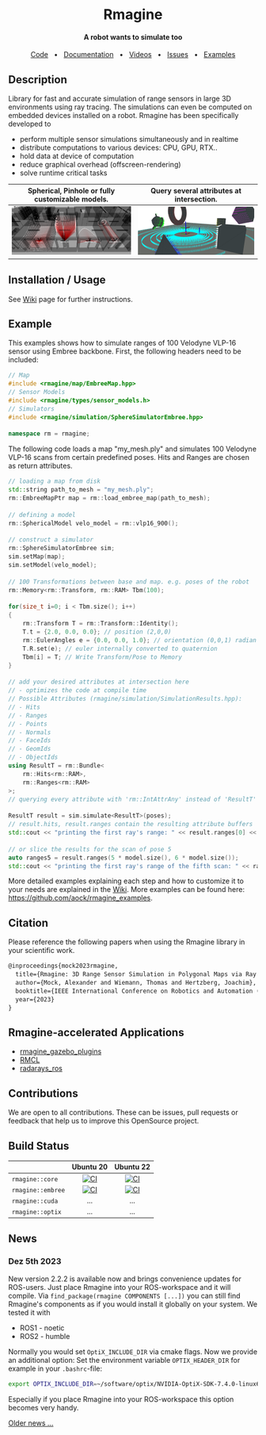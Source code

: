 <div align="center">
<h1>
Rmagine
</h1>
<h4 align="center">A robot wants to simulate too</h4>
</div>

<div align="center">
  <a href="https://github.com/uos/rmagine">Code</a>
  <span>&nbsp;&nbsp;•&nbsp;&nbsp;</span>
  <a href="https://github.com/uos/rmagine/wiki">Documentation</a>
  <span>&nbsp;&nbsp;•&nbsp;&nbsp;</span>
  <a href="https://youtube.com/playlist?list=PL9wBuzh6ev07faQ13tXH9mhL5Wk6r34JM">Videos</a>
  <span>&nbsp;&nbsp;•&nbsp;&nbsp;</span>
  <a href="https://github.com/uos/rmagine/issues">Issues</a>
  <span>&nbsp;&nbsp;•&nbsp;&nbsp;</span>
  <a href="https://github.com/aock/rmagine_examples">Examples</a>
  <br />
</div>

## Description

Library for fast and accurate simulation of range sensors in large 3D environments using ray tracing. 
The simulations can even be computed on embedded devices installed on a robot. 
Rmagine has been specifically developed to

- perform multiple sensor simulations simultaneously and in realtime
- distribute computations to various devices: CPU, GPU, RTX..
- hold data at device of computation
- reduce graphical overhead (offscreen-rendering)
- solve runtime critical tasks


| Spherical, Pinhole or fully customizable models. | Query several attributes at intersection. |
|:----:|:----:|
|  ![rmagine_models_3d](dat/doc/sensor_models_3d.png) |   ![rmagine_attributes](dat/doc/simulation_attributes.png)   |

## Installation / Usage

See [Wiki](https://github.com/uos/rmagine/wiki) page for further instructions.

## Example

This examples shows how to simulate ranges of 100 Velodyne VLP-16 sensor using Embree backbone. First, the following headers need to be included:

```c++
// Map
#include <rmagine/map/EmbreeMap.hpp>
// Sensor Models
#include <rmagine/types/sensor_models.h>
// Simulators
#include <rmagine/simulation/SphereSimulatorEmbree.hpp>

namespace rm = rmagine;
```

The following code loads a map "my_mesh.ply" and simulates 100 Velodyne VLP-16 scans from certain predefined poses. Hits and Ranges are chosen as return attributes.

```c++
// loading a map from disk
std::string path_to_mesh = "my_mesh.ply";
rm::EmbreeMapPtr map = rm::load_embree_map(path_to_mesh);

// defining a model
rm::SphericalModel velo_model = rm::vlp16_900();

// construct a simulator
rm::SphereSimulatorEmbree sim;
sim.setMap(map);
sim.setModel(velo_model);

// 100 Transformations between base and map. e.g. poses of the robot
rm::Memory<rm::Transform, rm::RAM> Tbm(100);

for(size_t i=0; i < Tbm.size(); i++)
{
    rm::Transform T = rm::Transform::Identity();
    T.t = {2.0, 0.0, 0.0}; // position (2,0,0)
    rm::EulerAngles e = {0.0, 0.0, 1.0}; // orientation (0,0,1) radian - as euler angles
    T.R.set(e); // euler internally converted to quaternion
    Tbm[i] = T; // Write Transform/Pose to Memory
}

// add your desired attributes at intersection here
// - optimizes the code at compile time
// Possible Attributes (rmagine/simulation/SimulationResults.hpp):
// - Hits
// - Ranges
// - Points
// - Normals
// - FaceIds
// - GeomIds
// - ObjectIds
using ResultT = rm::Bundle<
    rm::Hits<rm::RAM>, 
    rm::Ranges<rm::RAM>
>;
// querying every attribute with 'rm::IntAttrAny' instead of 'ResultT'

ResultT result = sim.simulate<ResultT>(poses);
// result.hits, result.ranges contain the resulting attribute buffers
std::cout << "printing the first ray's range: " << result.ranges[0] << std::endl;

// or slice the results for the scan of pose 5
auto ranges5 = result.ranges(5 * model.size(), 6 * model.size());
std::cout << "printing the first ray's range of the fifth scan: " << ranges5[0] << std::endl;
```

More detailed examples explaining each step and how to customize it to your needs are explained in the [Wiki](https://github.com/uos/rmagine/wiki). More examples can be found here: https://github.com/aock/rmagine_examples.

## Citation

Please reference the following papers when using the Rmagine library in your scientific work.

```latex
@inproceedings{mock2023rmagine,
  title={Rmagine: 3D Range Sensor Simulation in Polygonal Maps via Ray Tracing for Embedded Hardware on Mobile Robots}, 
  author={Mock, Alexander and Wiemann, Thomas and Hertzberg, Joachim},
  booktitle={IEEE International Conference on Robotics and Automation (ICRA)}, 
  year={2023}
}
```

## Rmagine-accelerated Applications
- [rmagine_gazebo_plugins](https://github.com/uos/rmagine_gazebo_plugins)
- [RMCL](https://github.com/uos/rmcl)
- [radarays_ros](https://github.com/uos/radarays_ros)


## Contributions

We are open to all contributions. These can be issues, pull requests or feedback that help us to improve this OpenSource project.

## Build Status

|                   | Ubuntu 20 | Ubuntu 22 |
|-------------------|:---------:|:---------:|
| `rmagine::core`   | [![CI](https://github.com/uos/rmagine/workflows/core-ubu20/badge.svg)](https://github.com/uos/rmagine/actions/workflows/core-ubu20.yml) | [![CI](https://github.com/uos/rmagine/workflows/core-ubu22/badge.svg)](https://github.com/uos/rmagine/actions/workflows/core-ubu22.yml) |
| `rmagine::embree` | [![CI](https://github.com/uos/rmagine/workflows/embree-ubu20/badge.svg)](https://github.com/uos/rmagine/actions/workflows/embree-ubu20.yml) | [![CI](https://github.com/uos/rmagine/workflows/embree-ubu22/badge.svg)](https://github.com/uos/rmagine/actions/workflows/embree-ubu22.yml) |
| `rmagine::cuda`   | ... | ... |
| `rmagine::optix`  | ... | ... |

## News

### Dez 5th 2023

New version 2.2.2 is available now and brings convenience updates for ROS-users. Just place Rmagine into your ROS-workspace and it will compile. Via `find_package(rmagine COMPONENTS [...])` you can still find Rmagine's components as if you would install it globally on your system. We tested it with 
- ROS1 - noetic
- ROS2 - humble

Normally you would set `OptiX_INCLUDE_DIR` via cmake flags. Now we provide an additional option: Set the environment variable `OPTIX_HEADER_DIR` for example in your `.bashrc`-file:

```bash
export OPTIX_INCLUDE_DIR=~/software/optix/NVIDIA-OptiX-SDK-7.4.0-linux64-x86_64/include
```

Especially if you place Rmagine into your ROS-workspace this option becomes very handy.

[Older news ...](https://github.com/uos/rmagine/wiki/Extra-News)

